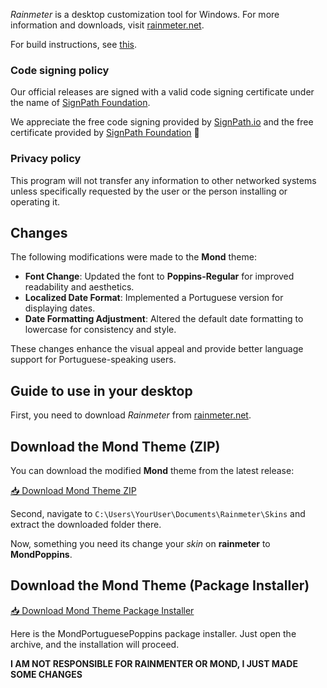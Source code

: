 *Rainmeter* is a desktop customization tool for Windows. For more information and downloads, visit [rainmeter.net](http://rainmeter.net/).

For build instructions, see [this](https://github.com/rainmeter/rainmeter/blob/master/Docs/Building.md).

### Code signing policy

Our official releases are signed with a valid code signing certificate under the name of [SignPath Foundation].

We appreciate the free code signing provided by [SignPath.io] and the free certificate provided by [SignPath Foundation] 🙏

### Privacy policy

This program will not transfer any information to other networked systems unless specifically requested by the user or the person installing or operating it.

[SignPath Foundation]:https://signpath.org
[SignPath.io]:https://signpath.io

## Changes

The following modifications were made to the **Mond** theme:

- **Font Change**: Updated the font to **Poppins-Regular** for improved readability and aesthetics.
- **Localized Date Format**: Implemented a Portuguese version for displaying dates.
- **Date Formatting Adjustment**: Altered the default date formatting to lowercase for consistency and style.

These changes enhance the visual appeal and provide better language support for Portuguese-speaking users.

## Guide to use in your desktop

First, you need to download *Rainmeter* from [rainmeter.net](https://www.rainmeter.net/).


## Download the Mond Theme (ZIP)

You can download the modified **Mond** theme from the latest release:

[📥 Download Mond Theme ZIP](https://github.com/fatekkl/rainmeter/releases/tag/MondTranslation)

Second, navigate to `C:\Users\YourUser\Documents\Rainmeter\Skins` and extract the downloaded folder there.

Now, something you need its change your *skin* on **rainmeter** to **MondPoppins**.


## Download the Mond Theme (Package Installer)

[📥 Download Mond Theme Package Installer](https://github.com/fatekkl/rainmeter/releases/tag/MondPackage)

Here is the MondPortuguesePoppins package installer. Just open the archive, and the installation will proceed.




**I AM NOT RESPONSIBLE FOR RAINMENTER OR MOND, I JUST MADE SOME CHANGES**



